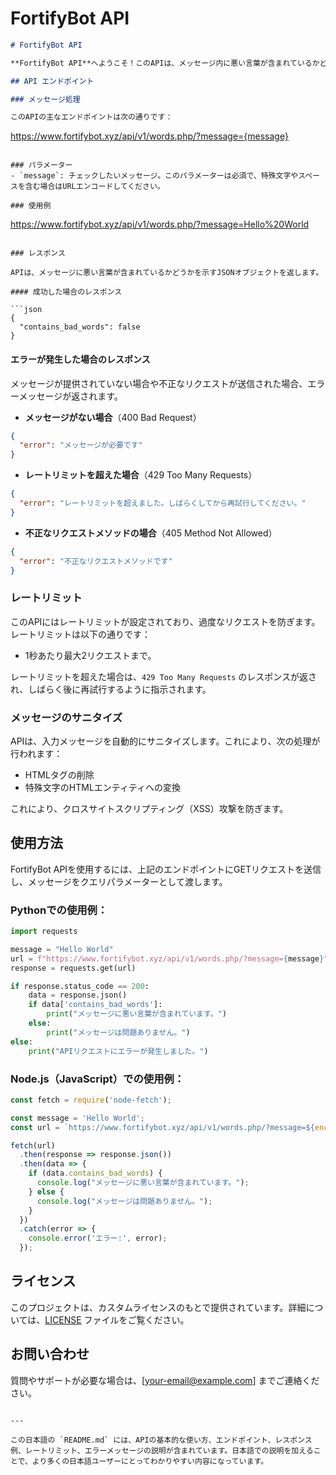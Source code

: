 # FortifyBot API

```markdown
# FortifyBot API

**FortifyBot API**へようこそ！このAPIは、メッセージ内に悪い言葉が含まれているかどうかをチェックするシンプルな方法を提供します。レートリミットとメッセージのサニタイズ機能を備えており、安全に利用できます。

## API エンドポイント

### メッセージ処理

このAPIの主なエンドポイントは次の通りです：

```
https://www.fortifybot.xyz/api/v1/words.php/?message={message}
```

### パラメーター
- `message`: チェックしたいメッセージ。このパラメーターは必須で、特殊文字やスペースを含む場合はURLエンコードしてください。

### 使用例

```
https://www.fortifybot.xyz/api/v1/words.php/?message=Hello%20World
```

### レスポンス

APIは、メッセージに悪い言葉が含まれているかどうかを示すJSONオブジェクトを返します。

#### 成功した場合のレスポンス

```json
{
  "contains_bad_words": false
}
```

#### エラーが発生した場合のレスポンス

メッセージが提供されていない場合や不正なリクエストが送信された場合、エラーメッセージが返されます。

- **メッセージがない場合**（400 Bad Request）

```json
{
  "error": "メッセージが必要です"
}
```

- **レートリミットを超えた場合**（429 Too Many Requests）

```json
{
  "error": "レートリミットを超えました。しばらくしてから再試行してください。"
}
```

- **不正なリクエストメソッドの場合**（405 Method Not Allowed）

```json
{
  "error": "不正なリクエストメソッドです"
}
```

### レートリミット

このAPIにはレートリミットが設定されており、過度なリクエストを防ぎます。レートリミットは以下の通りです：

- 1秒あたり最大2リクエストまで。

レートリミットを超えた場合は、`429 Too Many Requests` のレスポンスが返され、しばらく後に再試行するように指示されます。

### メッセージのサニタイズ

APIは、入力メッセージを自動的にサニタイズします。これにより、次の処理が行われます：

- HTMLタグの削除
- 特殊文字のHTMLエンティティへの変換

これにより、クロスサイトスクリプティング（XSS）攻撃を防ぎます。

## 使用方法

FortifyBot APIを使用するには、上記のエンドポイントにGETリクエストを送信し、メッセージをクエリパラメーターとして渡します。

### Pythonでの使用例：

```python
import requests

message = "Hello World"
url = f"https://www.fortifybot.xyz/api/v1/words.php/?message={message}"
response = requests.get(url)

if response.status_code == 200:
    data = response.json()
    if data['contains_bad_words']:
        print("メッセージに悪い言葉が含まれています。")
    else:
        print("メッセージは問題ありません。")
else:
    print("APIリクエストにエラーが発生しました。")
```

### Node.js（JavaScript）での使用例：

```javascript
const fetch = require('node-fetch');

const message = 'Hello World';
const url = `https://www.fortifybot.xyz/api/v1/words.php/?message=${encodeURIComponent(message)}`;

fetch(url)
  .then(response => response.json())
  .then(data => {
    if (data.contains_bad_words) {
      console.log("メッセージに悪い言葉が含まれています。");
    } else {
      console.log("メッセージは問題ありません。");
    }
  })
  .catch(error => {
    console.error('エラー:', error);
  });
```

## ライセンス

このプロジェクトは、カスタムライセンスのもとで提供されています。詳細については、[LICENSE](./LICENSE) ファイルをご覧ください。

## お問い合わせ

質問やサポートが必要な場合は、[your-email@example.com] までご連絡ください。

```

---

この日本語の `README.md` には、APIの基本的な使い方、エンドポイント、レスポンス例、レートリミット、エラーメッセージの説明が含まれています。日本語での説明を加えることで、より多くの日本語ユーザーにとってわかりやすい内容になっています。
